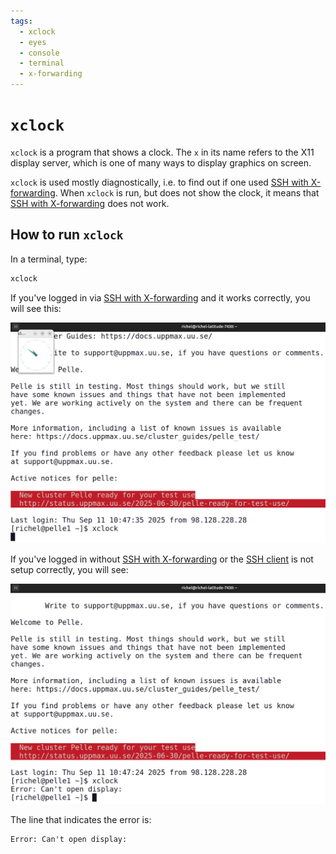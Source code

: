 ```yaml
---
tags:
  - xclock
  - eyes
  - console
  - terminal
  - x-forwarding
---
```


# `xclock`

`xclock` is a program that shows a clock. The `x` in its name refers
to the X11 display server, which is one of many ways to display
graphics on screen.

`xclock` is used mostly diagnostically, i.e. to find
out if one used [SSH with X-forwarding](ssh_x_forwarding.md).
When `xclock` is run, but does not show the clock, it means
that [SSH with X-forwarding](ssh_x_forwarding.md) does not work.

## How to run `xclock`

In a terminal, type:

```bash
xclock
```

If you've logged in via [SSH with X-forwarding](ssh_x_forwarding.md)
and it works correctly, you will see this:

![`xclock` in action](./img/xclock_with_ssh_x_forwarding.png)

If you've logged in without [SSH with X-forwarding](ssh_x_forwarding.md)
or the [SSH client](ssh_client.md) is not setup correctly, you will see:

![`xclock` not working](img/xclock_no_ssh_x_forwarding.png)

The line that indicates the error is:

```console
Error: Can't open display:
```
